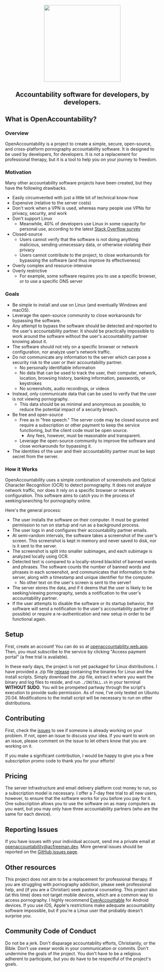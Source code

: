 <p align="center"><img src="https://user-images.githubusercontent.com/19912588/234593408-75f6b162-c62e-44eb-9fea-4ed5ebe3fb72.png" data-canonical-src="https://user-images.githubusercontent.com/19912588/234593408-75f6b162-c62e-44eb-9fea-4ed5ebe3fb72.png" width="250" height="auto"/>

<h2 align="center"> Accountability software for developers, by developers.</h1>
</p>



## What is OpenAccountability?

### Overview

OpenAccountability is a project to create a simple, secure, open-source, and cross-platform pornography accountability
software. It is designed to be used by developers, for developers. It is not a replacement for professional therapy,
but it is a tool to help you on your journey to freedom.

### Motivation

Many other accountability software projects have been created, but they have the following drawbacks.
- Easily circumvented with just a little bit of technical know-how
- Expensive (relative to the server costs)
- Don't work when a VPN is used, whereas many people use VPNs for privacy, security, and work
- Don't support Linux
    - Meanwhile, 40% of developers use Linux in some capacity for personal use, according to the latest [Stack Overflow
      survey](https://survey.stackoverflow.co/2022/)
- Closed-source
    - Users cannot verify that the software is not doing anything malicious, sending unnecessary data, or otherwise
      violating their privacy
    - Users cannot contribute to the project, to close workarounds for bypassing the software (and thus improve its 
      effectiveness)
- Overly complex and resource-intensive
- Overly restrictive
    - For example, some software requires you to use a specific browser, or to use a specific DNS server

### Goals

- Be simple to install and use on Linux (and eventually Windows and macOS).
- Leverage the open-source community to close workarounds for bypassing the software. 
- Any attempt to bypass the software should be detected and reported to the user's accountability partner. It should be
  practically impossible to work around the software without the user's accountability partner knowing about it.
- The software should not rely on a specific browser or network configuration, nor analyze user's network traffic.
- Do not communicate any information to the server which can pose a security risk to the user or their accountability
    partner.
  - No personally identifiable information
  - No data that can be used to track the user, their computer, network, location, browsing history, banking
    information, passwords, or keystrokes
  - No screenshots, audio recordings, or videos
- Instead, only communicate data that can be used to verify that the user is not viewing pornography.
  - This data should be as minimal and anonymous as possible, to reduce the potential impact of a security breach.
- Be free and open-source
  - Free as in "free speech." The server code may be closed source and require a subscription or other payment to keep
    the service functioning, but the client code must be open source.
      - Any fees, however, must be reasonable and transparent.
  - Leverage the open-source community to improve the software and close workarounds for bypassing it.
- The identities of the user and their accountability partner must be kept secret from the server.

### How it Works

OpenAccountability uses a simple combination of screenshots and Optical Character Recognition (OCR) to detect 
pornography. It does not analyze network traffic, nor does it rely on a specific browser or network configuration. This 
software aims to catch you in the process of seeking/searching for pornography online.

Here's the general process:
- The user installs the software on their computer. It must be granted permission to run on startup and run as a 
  background process.
- The user logs in and configures their accountability partner emails.
- At semi-random intervals, the software takes a screenshot of the user's screen. This screenshot is kept in memory
  and never saved to disk, nor is it sent to the server.
- The screenshot is split into smaller subimages, and each subimage is analyzed locally using OCR.
- Detected text is compared to a locally-stored blacklist of banned words and phrases. The software counts the number of
  banned words and phrases in each screenshot, and communicates that information to the server, along with a timestamp
  and unique identifier for the computer.
  - No other text on the user's screen is sent to the server!
- The server stores the data, and if it deems that the user is likely to be seeking/viewing pornography, sends a 
  notification to the user's accountability partner.
- If the user attempts to disable the software or its startup behavior, the software will send a notification to the
  user's accountability partner (if possible) or require a re-authentication and new setup in order to be functional
  again.


## Setup

First, create an account! You can do so at [openaccountability.web.app](https://openaccountability.web.app/). Then,
you must subscribe to the service by clicking "Access payment portal" (a free trial is available).

In these early days, the project is not yet packaged for Linux distributions. I have provided a .zip file [release](https://github.com/ac-freeman/open-accountability/releases) containing
the binaries for Linux and the install scripts. Simply download the .zip file, extract it where you want the binary 
and log files to reside, and run `./INSTALL.sh` in your terminal **WITHOUT SUDO**. You will be prompeted partway 
through the script's execution to provide sudo permission. As of now, I've only tested on Ubuntu 20.04. Modifications 
to the install script will be necessary to run on other distributions.

## Contributing

First, check the [issues]((https://github.com/ac-freeman/open-accountability/issues)) to see if someone is already
working on your problem. If not, open an issue to discuss your idea. If you want to work on an issue, please comment on
the issue to let others know that you are working on it.

If you make a significant contribution, I would be happy to give you a free subscription promo code to thank you for
your efforts!

## Pricing

The server infrastructure and email delivery platform cost money to run, so a subscription model is necessary. I
offer a 7-day free trial to all new users, however, to ensure that the software works for you before you pay for it.
One subscription allows you to use the software on as many computers as you want, but you may only have three
accountability partners (who are the same for each device).

## Reporting Issues

If you have issues with your individual account, send me a private email at 
[openaccountability@acfreeman.dev](mailto:openaccountability@acfreeman.dev). More general issues should be reported
on the [GitHub issues page](https://github.com/ac-freeman/open-accountability/issues).

## Other resources
This project does not aim to be a replacement for professional therapy. If you are struggling with pornography
addiction, please seek professional help, and (if you are a Christian) seek pastoral counseling. This 
project also (at this time) does not target mobile devices, which are a common way to access pornography. I highly
recommend [EverAccountable](https://everaccountable.com/) for Android devices. If you use iOS, Apple's restrictions
make adequate accountability software impossible, but if you're a Linux user that probably doesn't surprise you.

## Community Code of Conduct
Do not be a jerk. Don't disparage accountability efforts, Christianity, or the Bible. Don't use swear words in your
communication or commits. Don't undermine the goals of the project. You don't have to be a religious adherent to
participate, but you do have to be respectful of the project's goals.
